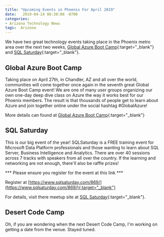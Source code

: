 ```yaml
---
title: "Upcoming Events in Phoenix For April 2019"
date:   2019-04-24 06:30:00 -0700
categories: 
- Arizona Technology News
tags:  Arizona
---
```

We have two great technology events taking place in the Phoenix metro area over the next two weeks, [Global Azure Boot Camp](https://www.meetup.com/Phoenix-Azure-User-Group/events/260838019){:target="_blank"} and [SQL Saturday](https://www.meetup.com/Arizona-SQL-Server-User-Group/events/260081750>){:target="_blank"}.

## Global Azure Boot Camp

Taking place on April 27th, in Chandler, AZ and all over the world, communities will come together once again in the seventh great Global Azure Boot Camp event! We are one of many user groups organizing our own one-day deep dive class on Azure the way it works best for our Phoenix members. The result is that thousands of people get to learn about Azure and join together online under the social hashtag #GlobalAzure!

More details can found at [Global Azure Boot Camp](https://www.meetup.com/Phoenix-Azure-User-Group/events/260838019){:target="_blank"}

## SQL Saturday

This is our big event of the year! SQLSaturday is a FREE training event for Microsoft Data Platform professionals and those wanting to learn about SQL Server, Business Intelligence and Analytics. There are over 40 sessions across 7 tracks with speakers from all over the country. If the learning and networking are not enough, there'll also be raffle prizes!

*** Please ensure you register for the event at this link ***

Register at [https://www.sqlsaturday.com/869/](https://www.sqlsaturday.com/869/){:target="_blank"}

For details, visit there meetup site at [SQL Saturday](https://www.meetup.com/Arizona-SQL-Server-User-Group/events/260081750){:target="_blank"}.

## Desert Code Camp

Oh, if you are wondering when the next Desert Code Camp, I'm working on getting a date from the venue. Stayed tuned.

